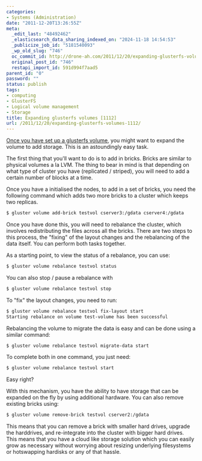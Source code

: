 ```yaml
---
categories:
- Systems (Administration)
date: "2011-12-20T13:26:55Z"
meta:
  _edit_last: "48492462"
  _elasticsearch_data_sharing_indexed_on: "2024-11-18 14:54:53"
  _publicize_job_id: "5181540093"
  _wp_old_slug: "746"
  oc_commit_id: http://drone-ah.com/2011/12/20/expanding-glusterfs-volumes-1112/1324387621
  original_post_id: "746"
  restapi_import_id: 591d994f7aad5
parent_id: "0"
password: ""
status: publish
tags:
- computing
- GlusterFS
- Logical volume management
- Storage
title: Expanding glusterfs volumes [1112]
url: /2011/12/20/expanding-glusterfs-volumes-1112/
---
```


[Once you have set up a glusterfs volume](/2011/11/24/glusterfs-howto/ "GlusterFS HOWTO [1108]"),
you might want to expand the volume to add storage. This is an astoundingly easy
task.

The first thing that you'll want to do is to add in bricks. Bricks are similar
to physical volumes a la LVM. The thing to bear in mind is that depending on
what type of cluster you have (replicated / striped), you will need to add a
certain number of blocks at a time.

Once you have a initialised the nodes, to add in a set of bricks, you need the
following command which adds two more bricks to a cluster which keeps two
replicas.

```bash
$ gluster volume add-brick testvol cserver3:/gdata cserver4:/gdata
```

Once you have done this, you will need to rebalance the cluster, which involves
redistributing the files across all the bricks. There are two steps to this
process, the "fixing" of the layout changes and the rebalancing of the data
itself. You can perform both tasks together.

As a starting point, to view the status of a rebalance, you can use:

```bash
$ gluster volume rebalance testvol status
```

You can also stop / pause a rebalance with

```bash
$ gluster volume rebalance testvol stop
```

To "fix" the layout changes, you need to run:

```bash
$ gluster volume rebalance testvol fix-layout start
Starting rebalance on volume test-volume has been successful
```

Rebalancing the volume to migrate the data is easy and can be done using a
similar command:

```bash
$ gluster volume rebalance testvol migrate-data start
```

To complete both in one command, you just need:

```bash
$ gluster volume rebalance testvol start
```

Easy right?

With this mechanism, you have the ability to have storage that can be expanded
on the fly by using additional hardware. You can also remove existing bricks
using:

```bash
$ gluster volume remove-brick testvol cserver2:/gdata
```

This means that you can remove a brick with smaller hard drives, upgrade the
harddrives, and re-integrate into the cluster with bigger hard drives. This
means that you have a cloud like storage solution which you can easily grow as
necessary without worrying about resizing underlying filesystems or hotswapping
hardisks or any of that hassle.
